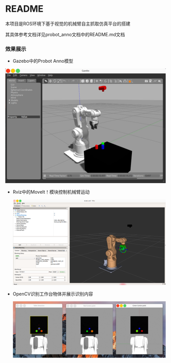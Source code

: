 # README

本项目是ROS环境下基于视觉的机械臂自主抓取仿真平台的搭建

其具体参考文档详见probot_anno文档中的README.md文档

### 效果展示

* Gazebo中的Probot Anno模型

![Probot-Anno in Gazebo](https://github.com/zacdeng/Projects-in-NEU/raw/master/ROS-Probot%20Anno/Figures/gazebo.png)

* Rviz中的MoveIt！模块控制机械臂运动

  ![Rviz](https://github.com/zacdeng/Projects-in-NEU/raw/master/ROS-Probot%20Anno/Figures/Rviz_MoveIt!.png)

* OpenCV识别工作台物体并展示识别内容

  ![OpenCV-Recognition](https://github.com/zacdeng/Projects-in-NEU/raw/master/ROS-Probot%20Anno/Figures/recognition.png)

  

